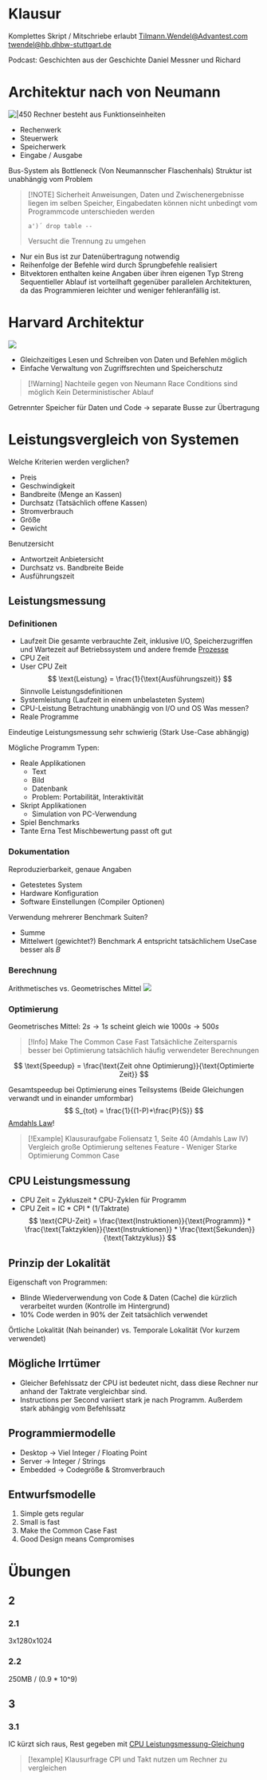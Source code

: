 # Klausur
Komplettes Skript / Mitschriebe erlaubt
Tilmann.Wendel@Advantest.com
twendel@hb.dhbw-stuttgart.de

Podcast:
Geschichten aus der Geschichte Daniel Messner und Richard

# Architektur nach von Neumann
![|450](vonNeumann.png)
Rechner besteht aus Funktionseinheiten
- Rechenwerk
- Steuerwerk
- Speicherwerk
- Eingabe / Ausgabe

Bus-System als Bottleneck (Von Neumannscher Flaschenhals)
Struktur ist unabhängig vom Problem

> [!NOTE] Sicherheit
>Anweisungen, Daten und Zwischenergebnisse liegen im selben Speicher, Eingabedaten können nicht unbedingt vom Programmcode unterschieden werden
>
>`a')´ drop table --` 
>
>Versucht die Trennung zu umgehen

- Nur ein Bus ist zur Datenübertragung notwendig
- Reihenfolge der Befehle wird durch Sprungbefehle realisiert
- Bitvektoren enthalten keine Angaben über ihren eigenen Typ
Streng Sequentieller Ablauf ist vorteilhaft gegenüber parallelen Architekturen, da das Programmieren leichter und weniger fehleranfällig ist.

# Harvard Architektur
![](HarvardArchitektur.png)
- Gleichzeitiges Lesen und Schreiben von Daten und Befehlen möglich
- Einfache Verwaltung von Zugriffsrechten und Speicherschutz

> [!Warning] Nachteile gegen von Neumann
> Race Conditions sind möglich
> Kein Deterministischer Ablauf

Getrennter Speicher für Daten und Code -> separate Busse zur Übertragung

# Leistungsvergleich von Systemen
Welche Kriterien werden verglichen?
- Preis
- Geschwindigkeit
- Bandbreite (Menge an Kassen)
- Durchsatz (Tatsächlich offene Kassen)
- Stromverbrauch
- Größe
- Gewicht

Benutzersicht
- Antwortzeit
Anbietersicht
- Durchsatz vs. Bandbreite
Beide
- Ausführungszeit

## Leistungsmessung
### Definitionen
- Laufzeit
  Die gesamte verbrauchte Zeit, inklusive I/O, Speicherzugriffen und Wartezeit auf Betriebssystem und andere fremde [Prozesse](Paraprog-Basics.md#Prozess)
- CPU Zeit
- User CPU Zeit
$$
\text{Leistung} = \frac{1}{\text{Ausführungszeit}}
$$
Sinnvolle Leistungsdefinitionen
- Systemleistung (Laufzeit in einem unbelasteten System)
- CPU-Leistung Betrachtung unabhängig von I/O und OS
Was messen? 
- Reale Programme

Eindeutige Leistungsmessung sehr schwierig (Stark Use-Case abhängig)

Mögliche Programm Typen:
- Reale Applikationen
	- Text
	- Bild
	- Datenbank
	- Problem: Portabilität, Interaktivität
- Skript Applikationen
	- Simulation von PC-Verwendung
- Spiel Benchmarks
- Tante Erna Test
Mischbewertung passt oft gut

### Dokumentation
Reproduzierbarkeit, genaue Angaben
- Getestetes System
- Hardware Konfiguration
- Software Einstellungen (Compiler Optionen)

Verwendung mehrerer Benchmark Suiten?
- Summe
- Mittelwert (gewichtet?)
  Benchmark $A$ entspricht tatsächlichem UseCase besser als $B$

### Berechnung
Arithmetisches vs. Geometrisches Mittel
![](MessungsVergleich.png)

### Optimierung

Geometrisches Mittel:
$2s \rightarrow 1s$ scheint gleich wie $1000s \rightarrow 500s$ 

> [!Info] Make The Common Case Fast
> Tatsächliche Zeitersparnis besser bei Optimierung tatsächlich häufig verwendeter Berechnungen

$$
\text{Speedup} = \frac{\text{Zeit ohne Optimierung}}{\text{Optimierte Zeit}}
$$

Gesamtspeedup bei Optimierung eines Teilsystems (Beide Gleichungen verwandt und in einander umformbar)
$$
S_{tot} = \frac{1}{(1-P)+\frac{P}{S}}
$$
[Amdahls Law](Amdahls%20Law.md)!

> [!Example] Klausuraufgabe
> Foliensatz 1, Seite 40 (Amdahls Law IV)
> Vergleich große Optimierung seltenes Feature - Weniger Starke Optimierung Common Case 

## CPU Leistungsmessung
- CPU Zeit = Zykluszeit * CPU-Zyklen für Programm
- CPU Zeit = IC * CPI * (1/Taktrate)
$$
\text{CPU-Zeit} = \frac{\text{Instruktionen}}{\text{Programm}} * \frac{\text{Taktzyklen}}{\text{Instruktionen}} * \frac{\text{Sekunden}}{\text{Taktzyklus}}
$$

## Prinzip der Lokalität
Eigenschaft von Programmen:
- Blinde Wiederverwendung von Code & Daten (Cache) die kürzlich verarbeitet wurden (Kontrolle im Hintergrund)
- 10% Code werden in 90% der Zeit tatsächlich verwendet

Örtliche Lokalität (Nah beinander) vs. Temporale Lokalität (Vor kurzem verwendet)

## Mögliche Irrtümer
- Gleicher Befehlssatz der CPU ist bedeutet nicht, dass diese Rechner nur anhand der Taktrate vergleichbar sind.
- Instructions per Second variiert stark je nach Programm.
  Außerdem stark abhängig vom Befehlssatz

## Programmiermodelle
- Desktop -> Viel Integer / Floating Point
- Server -> Integer / Strings
- Embedded -> Codegröße & Stromverbrauch

## Entwurfsmodelle
1. Simple gets regular
2. Small is fast
3. Make the Common Case Fast
4. Good Design means Compromises

# Übungen
## 2
### 2.1
3x1280x1024

### 2.2
250MB / (0.9 * 10^9)

## 3
### 3.1
IC kürzt sich raus, Rest gegeben mit [CPU Leistungsmessung-Gleichung](#CPU%20Leistungsmessung)

> [!example] Klausurfrage
> CPI und Takt nutzen um Rechner zu vergleichen
